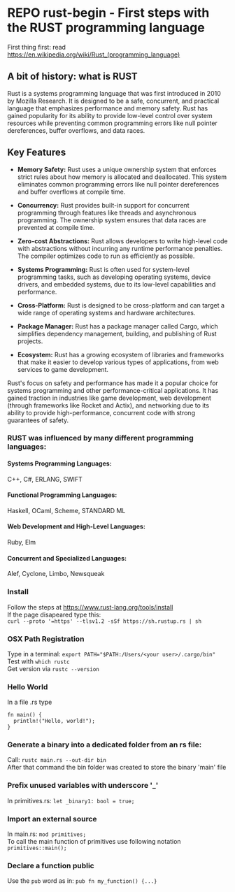 # REPO rust-begin - First steps with the RUST programming language
First thing first: read https://en.wikipedia.org/wiki/Rust_(programming_language)

## A bit of history: what is RUST
Rust is a systems programming language that was first introduced in 2010 by Mozilla Research. It is designed to be a safe, concurrent, and practical language that emphasizes performance and memory safety. Rust has gained popularity for its ability to provide low-level control over system resources while preventing common programming errors like null pointer dereferences, buffer overflows, and data races.

## Key Features

- **Memory Safety:** Rust uses a unique ownership system that enforces strict rules about how memory is allocated and deallocated. This system eliminates common programming errors like null pointer dereferences and buffer overflows at compile time.

- **Concurrency:** Rust provides built-in support for concurrent programming through features like threads and asynchronous programming. The ownership system ensures that data races are prevented at compile time.

- **Zero-cost Abstractions:** Rust allows developers to write high-level code with abstractions without incurring any runtime performance penalties. The compiler optimizes code to run as efficiently as possible.

- **Systems Programming:** Rust is often used for system-level programming tasks, such as developing operating systems, device drivers, and embedded systems, due to its low-level capabilities and performance.

- **Cross-Platform:** Rust is designed to be cross-platform and can target a wide range of operating systems and hardware architectures.

- **Package Manager:** Rust has a package manager called Cargo, which simplifies dependency management, building, and publishing of Rust projects.

- **Ecosystem:** Rust has a growing ecosystem of libraries and frameworks that make it easier to develop various types of applications, from web services to game development.

Rust's focus on safety and performance has made it a popular choice for systems programming and other performance-critical applications. It has gained traction in industries like game development, web development (through frameworks like Rocket and Actix), and networking due to its ability to provide high-performance, concurrent code with strong guarantees of safety.

### RUST was influenced by many different programming languages:
#### Systems Programming Languages:
C++, C#, ERLANG, SWIFT
#### Functional Programming Languages:
Haskell, OCaml, Scheme, STANDARD ML
#### Web Development and High-Level Languages:
Ruby, Elm
#### Concurrent and Specialized Languages:
Alef, Cyclone, Limbo, Newsqueak

### Install
Follow the steps at https://www.rust-lang.org/tools/install \
If the page disapeared type this:\
`curl --proto '=https' --tlsv1.2 -sSf https://sh.rustup.rs | sh`

### OSX Path Registration
Type in a terminal: `export PATH="$PATH:/Users/<your user>/.cargo/bin"`\
Test with `which rustc`\
Get version via `rustc --version`

### Hello World
In a file .rs type
``` 
fn main() {
  println!("Hello, world!");
}
```
### Generate a binary into a dedicated folder from an rs file:
Call: `rustc main.rs --out-dir bin`\
After that command the bin folder was created to store the binary 'main' file

### Prefix unused variables with underscore '_'
In primitives.rs: `let _binary1: bool = true;`

### Import an external source
In main.rs: `mod primitives;`\
To call the main function of primitives use following notation `primitives::main();`

### Declare a function public
Use the `pub` word as in: `pub fn my_function() {...}`